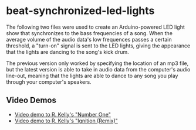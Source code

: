 beat-synchronized-led-lights
============================
The following two files were used to create an Arduino-powered LED light show that synchronizes to the bass frequencies of a song. When the average volume of the audio data's low frequences passes a certain threshold, a "turn-on" signal is sent to the LED lights, giving the appearance that the lights are dancing to the song's kick drum.

The previous version only worked by specifying the location of an mp3 file, but the latest version is able to take in audio data from the computer's audio line-out, meaning that the lights are able to dance to any song you play through your computer's speakers.

## Video Demos
* [Video demo to R. Kelly's "Number One"](https://www.youtube.com/watch?v=1bBfcl_KX4A&list=UUaRdI7yLSiY_usv_SNh43Jg)
* [Video demo to R. Kelly's "Ignition (Remix)"](http://youtu.be/-0nSri-5000)
